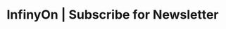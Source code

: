 ---
title: "InfinyOn | Subscribe for Newsletter"
content:
  title: "Subscribe to Newsletter"
  metadata:
    - type: "subscribe"
    - source: "Subscribe Page"
  form:
    fields:
      - field: "input"
        type: "text"
        id: "name"
        label: "Name"
        required: true
      - field: "input"
        type: "email"
        id: "email"
        label: "Email address"
        required: true
    button:
      label: "Subscribe"
      action: "/subscribe"
    route:
      success: 
        link: "/"
        text: "Welcome to the InfinyOn newsletter."
      error: 
        link: "/"
---